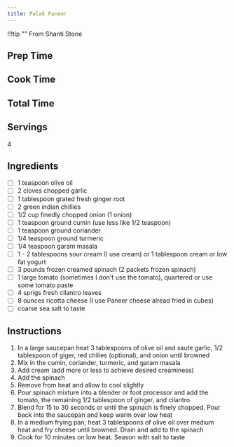 ```yaml
---
title: Palak Paneer
---
```


!!!tip ""
    From Shanti Stone

## Prep Time

## Cook Time

## Total Time

## Servings
4

## Ingredients
- [ ] 1 teaspoon olive oil
- [ ] 2 cloves chopped garlic
- [ ] 1 tablespoon grated fresh ginger root
- [ ] 2 green indian chillies
- [ ] 1/2 cup finedly chopped onion (1 onion)
- [ ] 1 teaspoon ground cumin (use less like 1/2 teaspoon)
- [ ] 1 teaspoon ground coriander
- [ ] 1/4 teaspoon ground turmeric
- [ ] 1/4 teaspoon garam masala
- [ ] 1 - 2 tablespoons sour cream (I use cream) or 1 tablespoon cream or low fat yogurt
- [ ] 3 pounds frozen creamed spinach (2 packets frozen spinach)
- [ ] 1 large tomato (sometimes I don't use the tomato), quartered or use some tomato paste
- [ ] 4 sprigs fresh cilantro leaves
- [ ] 8 ounces ricotta cheese (I use Paneer cheese alread fried in cubes)
- [ ] coarse sea salt to taste

## Instructions
1. In a large saucepan heat 3 tablespoons of olive oil and saute garlic, 1/2 tablespoon of giger, red chilies (optional), and onion until browned
1. Mix in the cumin, coriander, turmeric, and garam masala
1. Add cream (add more or less to achieve desired creaminess)
1. Add the spinach
1. Remove from heat and allow to cool slightly
1. Pour spinach mixture into a blender or foot processor and add the tomato, the remaining 1/2 tablespoon of ginger, and cilantro
1. Blend for 15 to 30 seconds or until the spinach is finely chopped. Pour back into the saucepan and keep warm over low heat
1. In a medium frying pan, heat 3 tablespoons of olive oil over medium heat and fry cheese until browned. Drain and add to the spinach
1. Cook for 10 minutes on low heat. Season with salt to taste